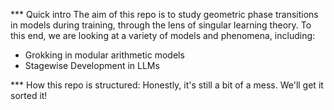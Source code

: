*** Quick intro
The aim of this repo is to study geometric phase transitions in models during training, through the lens of singular learning theory. To this end, we are looking at a variety of models and phenomena, including:
- Grokking in modular arithmetic models
- Stagewise Development in LLMs

*** How this repo is structured:
Honestly, it's still a bit of a mess. We'll get it sorted it!